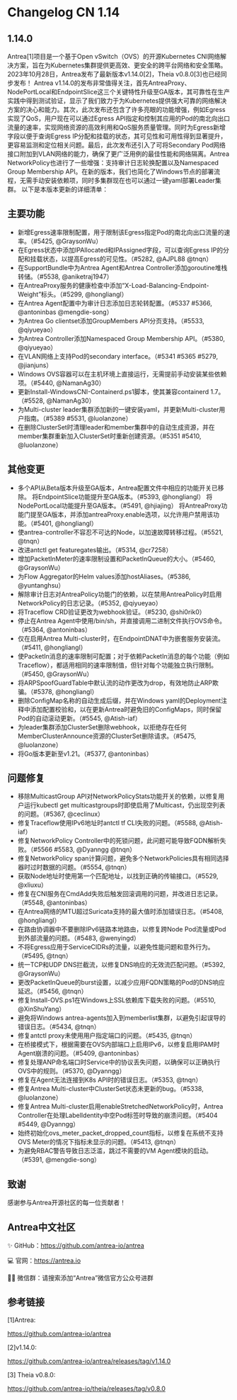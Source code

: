 # Changelog CN 1.14

## 1.14.0

Antrea[1]项目是一个基于Open vSwitch（OVS）的开源Kubernetes CNI网络解决方案，旨在为Kubernetes集群提供更高效、更安全的跨平台网络和安全策略。
2023年10月28日，Antrea发布了最新版本v1.14.0[2]，Theia v0.8.0[3]也已经同步发布！
Antrea v1.14.0的发布非常值得关注，首先AntreaProxy、NodePortLocal和EndpointSlice这三个关键特性升级至GA版本，其可靠性在生产实践中得到测试验证，显示了我们致力于为Kubernetes提供强大可靠的网络解决方案的决心和能力。其次，此次发布还包含了许多亮眼的功能增强，例如Egress实现了QoS，用户现在可以通过Egress API指定和控制其应用的Pod的南北向出口流量的速率，实现网络资源的高效利用和QoS服务质量管理。同时为Egress新增字段以便于查询Egress IP分配和挂载的状态，其可见性和可用性得到显著提升，更容易监测和定位相关问题。最后，此次发布还引入了可将Secondary Pod网络接口附加到VLAN网络的能力，确保了更广泛用例的最佳性能和网络隔离。Antrea NetworkPolicy也进行了一些增强：支持审计日志轮换配置以及Namespaced Group Membership API。在新的版本，我们也简化了Windows节点的部署流程，无需手动安装依赖项，同时多集群现在也可以通过一键yaml部署Leader集群。
以下是本版本更新的详细清单：

## 主要功能
- 新增Egress速率限制配置，用于限制该Egress指定Pod的南北向出口流量的速率。（#5425, @GraysonWu）
- 在Egress状态中添加IPAllocated和IPAssigned字段，可以查询Egress IP的分配和挂载状态，以提高Egress的可见性。（#5282, @AJPL88 @tnqn）
- 在SupportBundle中为Antrea Agent和Antrea Controller添加goroutine堆栈转储。（#5538, @aniketraj1947）
- 在AntreaProxy服务的健康检查中添加“X-Load-Balancing-Endpoint-Weight”标头。（#5299, @hongliangl）
- 在Antrea Agent配置中为审计日志添加日志轮转配置。（#5337 #5366, @antoninbas @mengdie-song）
- 为Antrea Go clientset添加GroupMembers API分页支持。（#5533, @qiyueyao）
- 为Antrea Controller添加Namespaced Group Membership API。（#5380, @qiyueyao）
- 在VLAN网络上支持Pod的secondary interface。（#5341 #5365 #5279, @jianjuns）
- Windows OVS容器可以在主机环境上直接运行，无需提前手动安装某些依赖项。（#5440, @NamanAg30）
- 更新Install-WindowsCNI-Containerd.ps1脚本，使其兼容containerd 1.7。（#5528, @NamanAg30）
- 为Multi-cluster leader集群添加新的一键安装yaml，并更新Multi-cluster用户指南。（#5389 #5531, @luolanzone）
- 在删除ClusterSet时清理leader和member集群中的自动生成资源，并在member集群重新加入ClusterSet时重新创建资源。（#5351 #5410, @luolanzone）

## 其他变更

- 多个API从Beta版本升级至GA版本，Antrea配置文件中相应的功能开关已移除。
   将EndpointSlice功能提升至GA版本。（#5393, @hongliangl）
   将NodePortLocal功能提升至GA版本。（#5491, @hjiajing）
   将AntreaProxy功能门提至GA版本，并添加antreaProxy.enable选项，以允许用户禁用该功能。（#5401, @hongliangl）
- 使antrea-controller不容忍不可达的Node，以加速故障转移过程。（#5521, @tnqn）
- 改进antctl get featuregates输出。（#5314, @cr7258）
- 增加PacketInMeter的速率限制设置和PacketInQueue的大小。（#5460, @GraysonWu）
- 为Flow Aggregator的Helm values添加hostAliases。（#5386, @yuntanghsu）
- 解除审计日志对AntreaPolicy功能门的依赖，以在禁用AntreaPolicy时启用NetworkPolicy的日志记录。（#5352, @qiyueyao）
- 将Traceflow CRD验证更改为webhook验证。（#5230, @shi0rik0）
- 停止在Antrea Agent中使用/bin/sh，并直接调用二进制文件执行OVS命令。（#5364, @antoninbas）
- 仅在启用Antrea Multi-cluster时，在EndpointDNAT中为嵌套服务安装流。（#5411, @hongliangl）
- 使PacketIn消息的速率限制可配置；对于依赖PacketIn消息的每个功能（例如Traceflow），都适用相同的速率限制值，但针对每个功能独立执行限制。（#5450, @GraysonWu）
- 将ARPSpoofGuardTable中默认流的动作更改为drop，有效地防止ARP欺骗。（#5378, @hongliangl）
- 删除ConfigMap名称的自动生成后缀，并在Windows yaml的Deployment注释中添加配置校验和，以在更新Antrea时避免旧的ConfigMaps，同时保留Pod的自动滚动更新。（#5545, @Atish-iaf）
- 为leader集群添加ClusterSet删除webhook，以拒绝存在任何MemberClusterAnnounce资源的ClusterSet删除请求。（#5475, @luolanzone）
- 将Go版本更新至v1.21。（#5377, @antoninbas）


## 问题修复

- 移除MulticastGroup API对NetworkPolicyStats功能开关的依赖，以修复用户运行kubectl get multicastgroups时即使启用了Multicast，仍出现空列表的问题。（#5367, @ceclinux）
- 修复Traceflow使用IPv6地址时antctl tf CLI失败的问题。（#5588, @Atish-iaf）
- 修复NetworkPolicy Controller中的死锁问题，此问题可能导致FQDN解析失败。（#5566 #5583, @Dyanngg @tnqn）
- 修复NetworkPolicy span计算问题，避免多个NetworkPolicies具有相同选择器时过时数据的问题。（#5554, @tnqn）
- 获取Node地址时使用第一个匹配地址，以找到正确的传输接口。（#5529, @xliuxu）
- 修复在CNI服务在CmdAdd失败后触发回滚调用的问题，并改进日志记录。（#5548, @antoninbas）
- 在Antrea网络的MTU超过Suricata支持的最大值时添加错误日志。（#5408, @hongliangl）
- 在路由协调器中不要删除IPv6链路本地路由，以修复跨Node Pod流量或Pod到外部流量的问题。（#5483, @wenyingd）
- 不将Egress应用于ServiceCIDRs的流量，以避免性能问题和意外行为。（#5495, @tnqn）
- 统一TCP和UDP DNS拦截流，以修复DNS响应的无效流匹配问题。（#5392, @GraysonWu）
- 更改PacketInQueue的burst设置，以减少应用FQDN策略的Pod的DNS响应延迟。（#5456, @tnqn）
- 修复Install-OVS.ps1在Windows上SSL依赖库下载失败的问题。（#5510, @XinShuYang）
- 避免将Windows antrea-agents加入到memberlist集群，以避免引起误导的错误日志。（#5434, @tnqn）
- 修复antctl proxy未使用用户指定端口的问题。（#5435, @tnqn）
- 在桥接模式下，根据需要在OVS内部端口上启用IPv6，以修复启用IPAM时Agent崩溃的问题。（#5409, @antoninbas）
- 修复处理ANP命名端口时Service中的协议丢失问题，以确保可以正确执行OVS中的规则。（#5370, @Dyanngg）
- 修复在Agent无法连接到K8s API时的错误日志。（#5353, @tnqn）
- 修复Antrea Multi-cluster中ClusterSet状态未更新的bug。（#5338, @luolanzone）
- 修复Antrea Multi-cluster启用enableStretchedNetworkPolicy时，Antrea Controller在处理LabelIdentity中空Pod标签时导致的崩溃问题。（#5404 #5449, @Dyanngg）
- 始终初始化ovs_meter_packet_dropped_count指标，以修复在系统不支持OVS Meter的情况下指标未显示的问题。（#5413, @tnqn）
- 为避免RBAC警告导致日志泛滥，跳过不需要的VM Agent模块的启动。（#5391, @mengdie-song）


## 致谢

感谢参与Antrea开源社区的每一位贡献者！


[@AJPL88]: https://github.com/AJPL88
[@Atish-iaf]: https://github.com/Atish-iaf
[@Dyanngg]: https://github.com/Dyanngg
[@GraysonWu]: https://github.com/GraysonWu
[@NamanAg30]: https://github.com/NamanAg30
[@XinShuYang]: https://github.com/XinShuYang
[@aniketraj1947]: https://github.com/aniketraj1947
[@antoninbas]: https://github.com/antoninbas
[@ceclinux]: https://github.com/ceclinux
[@cr7258]: https://github.com/cr7258
[@hongliangl]: https://github.com/hongliangl
[@hjiajing]: https://github.com/hjiajing
[@jianjuns]: https://github.com/jianjuns
[@luolanzone]: https://github.com/luolanzone
[@mengdie-song]: https://github.com/mengdie-song
[@qiyueyao]: https://github.com/qiyueyao
[@shi0rik0]: https://github.com/shi0rik0
[@tnqn]: https://github.com/tnqn
[@wenyingd]: https://github.com/wenyingd
[@xliuxu]: https://github.com/xliuxu
[@yuntanghsu]: https://github.com/yuntanghsu


## Antrea中文社区

✨ GitHub：https://github.com/antrea-io/antrea

💻 官网：https://antrea.io

👨‍💻 微信群：请搜索添加“Antrea”微信官方公众号进群





## 参考链接


[1]Antrea:

https://github.com/antrea-io/antrea

[2]v1.14.0:

https://github.com/antrea-io/antrea/releases/tag/v1.14.0


[3] Theia v0.8.0:

https://github.com/antrea-io/theia/releases/tag/v0.8.0
